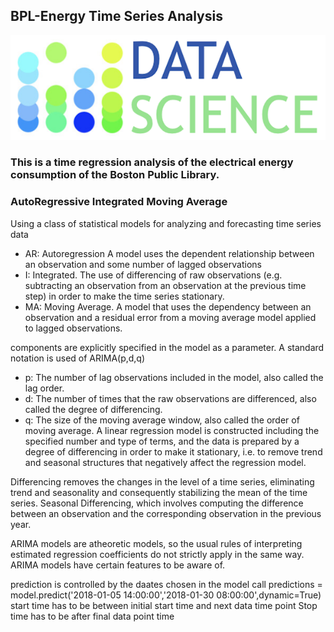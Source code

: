 ## BPL-Energy Time Series Analysis
![Datascience logo](logo.png)
### This is a time regression analysis of the electrical energy consumption of the Boston Public Library.
### AutoRegressive Integrated Moving Average
Using a class of statistical models for analyzing and forecasting time series data
- AR: Autoregression A model uses the dependent relationship between an observation and some number of lagged observations
- I: Integrated. The use of differencing of raw observations (e.g. subtracting an observation from an observation at the previous time step) in order to make the time series stationary.
- MA: Moving Average. A model that uses the dependency between an observation and a residual error from a moving average model applied to lagged observations.

components are explicitly specified in the model as a parameter. A standard notation is used of ARIMA(p,d,q) 
- p: The number of lag observations included in the model, also called the lag order.
- d: The number of times that the raw observations are differenced, also called the degree of differencing.
- q: The size of the moving average window, also called the order of moving average.
A linear regression model is constructed including the specified number and type of terms, and the data is prepared by a degree of differencing in order to make it stationary, i.e. to remove trend and seasonal structures that negatively affect the regression model.

Differencing removes the changes in the level of a time series, eliminating trend and seasonality and consequently stabilizing the mean of the time series.
Seasonal Differencing, which involves computing the difference between an observation and the corresponding observation in the previous year.

ARIMA models are atheoretic models, so the usual rules of interpreting estimated regression coefficients do not strictly apply in the same way. ARIMA models have certain features to be aware of.

prediction is controlled by the daates chosen in the model call
predictions = model.predict('2018-01-05 14:00:00','2018-01-30 08:00:00',dynamic=True)
start time has to be between initial start time and next data time point
Stop time has to be after final data point time
